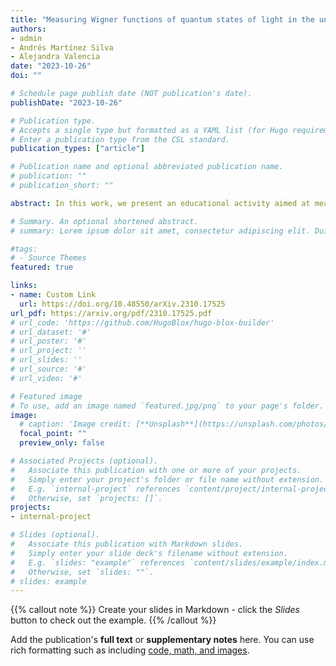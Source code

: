```yaml
---
title: "Measuring Wigner functions of quantum states of light in the undergraduate laboratory"
authors:
- admin
- Andrés Martínez Silva
- Alejandra Valencia
date: "2023-10-26"
doi: ""

# Schedule page publish date (NOT publication's date).
publishDate: "2023-10-26"

# Publication type.
# Accepts a single type but formatted as a YAML list (for Hugo requirements).
# Enter a publication type from the CSL standard.
publication_types: ["article"]

# Publication name and optional abbreviated publication name.
# publication: ""
# publication_short: ""

abstract: In this work, we present an educational activity aimed at measuring the Wigner distribution functions of quantum states of light in the undergraduate laboratory. This project was conceived by students from various courses within the physics undergraduate curriculum, and its outcomes were used in an introductory Quantum Optics course at the Universidad de los Andes in Bogotá, Colombia. The activity entails a two-hour laboratory practice in which students engage with a pre-aligned experimental setup. They subsequently employ an open-access, custom-made computational graphical user interface to reconstruct the Wigner distribution function for various quantum states of light. Given that the testing phase coincided with the COVID-19 pandemic, we incorporated the capacity to analyze simulated data into the computational user interface. The activity is now part of the course syllabus and its virtual component has proven to be highly valuable for the implementation of distance learning in quantum optics.

# Summary. An optional shortened abstract.
# summary: Lorem ipsum dolor sit amet, consectetur adipiscing elit. Duis posuere tellus ac convallis placerat. Proin tincidunt magna sed ex sollicitudin condimentum.

#tags:
# - Source Themes
featured: true

links:
- name: Custom Link
  url: https://doi.org/10.48550/arXiv.2310.17525
url_pdf: https://arxiv.org/pdf/2310.17525.pdf
# url_code: 'https://github.com/HugoBlox/hugo-blox-builder'
# url_dataset: '#'
# url_poster: '#'
# url_project: ''
# url_slides: ''
# url_source: '#'
# url_video: '#'

# Featured image
# To use, add an image named `featured.jpg/png` to your page's folder. 
image:
  # caption: 'Image credit: [**Unsplash**](https://unsplash.com/photos/s9CC2SKySJM)'
  focal_point: ""
  preview_only: false

# Associated Projects (optional).
#   Associate this publication with one or more of your projects.
#   Simply enter your project's folder or file name without extension.
#   E.g. `internal-project` references `content/project/internal-project/index.md`.
#   Otherwise, set `projects: []`.
projects:
- internal-project

# Slides (optional).
#   Associate this publication with Markdown slides.
#   Simply enter your slide deck's filename without extension.
#   E.g. `slides: "example"` references `content/slides/example/index.md`.
#   Otherwise, set `slides: ""`.
# slides: example
---
```


{{% callout note %}}
Create your slides in Markdown - click the *Slides* button to check out the example.
{{% /callout %}}

Add the publication's **full text** or **supplementary notes** here. You can use rich formatting such as including [code, math, and images](https://docs.hugoblox.com/content/writing-markdown-latex/).
